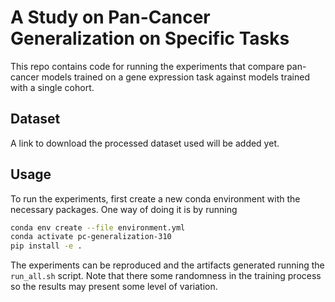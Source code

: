 # A Study on Pan-Cancer Generalization on Specific Tasks
This repo contains code for running the experiments that compare pan-cancer models trained on a gene expression task against models trained with a single cohort.


## Dataset
A link to download the processed dataset used will be added yet.

## Usage
To run the experiments, first create a new conda environment with the necessary packages. 
One way of doing it is by running

```bash
conda env create --file environment.yml
conda activate pc-generalization-310
pip install -e .
```

The experiments can be reproduced and the artifacts generated running the `run_all.sh` script. 
Note that there some randomness in the training process so the results may present some level of variation.

